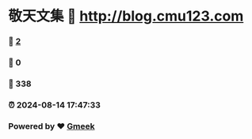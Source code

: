 # 敬天文集 :link: http://blog.cmu123.com 
### :page_facing_up: [2](http://blog.cmu123.com/tag.html) 
### :speech_balloon: 0 
### :hibiscus: 338 
### :alarm_clock: 2024-08-14 17:47:33 
### Powered by :heart: [Gmeek](https://github.com/Meekdai/Gmeek)
